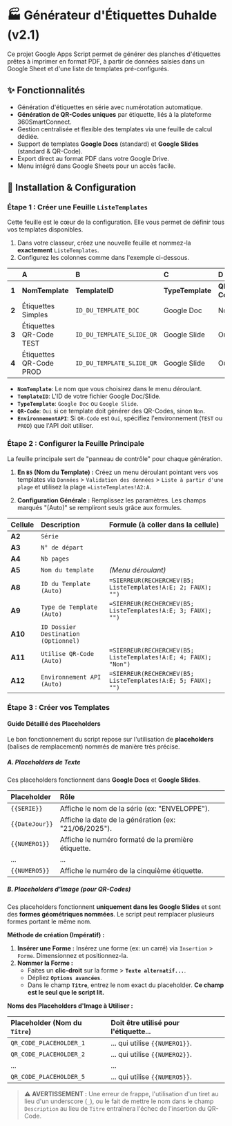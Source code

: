 <!-- START OF FILE: README.md -->
<!--
# Version: 2.1.0
# Date: 2025-06-21 18:34
# Author: Rolland MELET & AI Senior Coder
# Description: Version finale post-implémentation des QR-Codes. Inclut un guide détaillé des placeholders.
-->

# 🏭 Générateur d'Étiquettes Duhalde (v2.1)

Ce projet Google Apps Script permet de générer des planches d'étiquettes prêtes à imprimer en format PDF, à partir de données saisies dans un Google Sheet et d'une liste de templates pré-configurés.

## ✨ Fonctionnalités
*   Génération d'étiquettes en série avec numérotation automatique.
*   **Génération de QR-Codes uniques** par étiquette, liés à la plateforme 360SmartConnect.
*   Gestion centralisée et flexible des templates via une feuille de calcul dédiée.
*   Support de templates **Google Docs** (standard) et **Google Slides** (standard & QR-Code).
*   Export direct au format PDF dans votre Google Drive.
*   Menu intégré dans Google Sheets pour un accès facile.

## 🚀 Installation & Configuration

### Étape 1 : Créer une Feuille `ListeTemplates`
Cette feuille est le cœur de la configuration. Elle vous permet de définir tous vos templates disponibles.

1.  Dans votre classeur, créez une nouvelle feuille et nommez-la **exactement** `ListeTemplates`.
2.  Configurez les colonnes comme dans l'exemple ci-dessous.

| | A | B | C | D | E |
| :--- | :--- | :--- | :--- | :--- | :--- |
| **1** | **NomTemplate** | **TemplateID** | **TypeTemplate** | **QR-Code** | **EnvironnementAPI** |
| **2** | Étiquettes Simples | `ID_DU_TEMPLATE_DOC` | Google Doc | Non | |
| **3** | Étiquettes QR-Code TEST | `ID_DU_TEMPLATE_SLIDE_QR` | Google Slide | Oui | TEST |
| **4** | Étiquettes QR-Code PROD | `ID_DU_TEMPLATE_SLIDE_QR` | Google Slide | Oui | PROD |

*   **`NomTemplate`**: Le nom que vous choisirez dans le menu déroulant.
*   **`TemplateID`**: L'ID de votre fichier Google Doc/Slide.
*   **`TypeTemplate`**: `Google Doc` ou `Google Slide`.
*   **`QR-Code`**: `Oui` si ce template doit générer des QR-Codes, sinon `Non`.
*   **`EnvironnementAPI`**: Si `QR-Code` est `Oui`, spécifiez l'environnement (`TEST` ou `PROD`) que l'API doit utiliser.

### Étape 2 : Configurer la Feuille Principale
La feuille principale sert de "panneau de contrôle" pour chaque génération.

1.  **En `B5` (Nom du Template) :** Créez un menu déroulant pointant vers vos templates via `Données` > `Validation des données` > `Liste à partir d'une plage` et utilisez la plage `=ListeTemplates!A2:A`.

2.  **Configuration Générale :** Remplissez les paramètres. Les champs marqués "(Auto)" se rempliront seuls grâce aux formules.

| Cellule  | Description | Formule (à coller dans la cellule) |
| :------- | :--- | :--- |
| **A2** | `Série` | |
| **A3** | `N° de départ` | |
| **A4** | `Nb pages` | |
| **A5** | `Nom du template` | *(Menu déroulant)* |
| **A8** | `ID du Template (Auto)` | `=SIERREUR(RECHERCHEV(B5; ListeTemplates!A:E; 2; FAUX); "")` |
| **A9** | `Type de Template (Auto)` | `=SIERREUR(RECHERCHEV(B5; ListeTemplates!A:E; 3; FAUX); "")` |
| **A10** | `ID Dossier Destination (Optionnel)` | |
| **A11** | `Utilise QR-Code (Auto)` | `=SIERREUR(RECHERCHEV(B5; ListeTemplates!A:E; 4; FAUX); "Non")` |
| **A12** | `Environnement API (Auto)` | `=SIERREUR(RECHERCHEV(B5; ListeTemplates!A:E; 5; FAUX); "")` |


### Étape 3 : Créer vos Templates

#### Guide Détaillé des Placeholders
Le bon fonctionnement du script repose sur l'utilisation de **placeholders** (balises de remplacement) nommés de manière très précise.

##### A. Placeholders de Texte
Ces placeholders fonctionnent dans **Google Docs** et **Google Slides**.

| Placeholder | Rôle |
| :--- | :--- |
| `{{SERIE}}` | Affiche le nom de la série (ex: "ENVELOPPE"). |
| `{{DateJour}}`| Affiche la date de la génération (ex: "21/06/2025"). |
| `{{NUMERO1}}`| Affiche le numéro formaté de la première étiquette. |
| ... | ... |
| `{{NUMERO5}}`| Affiche le numéro de la cinquième étiquette. |

##### B. Placeholders d'Image (pour QR-Codes)
Ces placeholders fonctionnent **uniquement dans les Google Slides** et sont des **formes géométriques nommées**. Le script peut remplacer plusieurs formes portant le même nom.

**Méthode de création (Impératif) :**

1.  **Insérer une Forme :** Insérez une forme (ex: un carré) via `Insertion` > `Forme`. Dimensionnez et positionnez-la.
2.  **Nommer la Forme :**
    *   Faites un **clic-droit** sur la forme > **`Texte alternatif...`**.
    *   Dépliez **`Options avancées`**.
    *   Dans le champ **`Titre`**, entrez le nom exact du placeholder. **Ce champ est le seul que le script lit.**

**Noms des Placeholders d'Image à Utiliser :**

| Placeholder (Nom du `Titre`) | Doit être utilisé pour l'étiquette... |
| :--- | :--- |
| `QR_CODE_PLACEHOLDER_1` | ... qui utilise `{{NUMERO1}}`. |
| `QR_CODE_PLACEHOLDER_2` | ... qui utilise `{{NUMERO2}}`. |
| ... | ... |
| `QR_CODE_PLACEHOLDER_5` | ... qui utilise `{{NUMERO5}}`. |

> **⚠️ AVERTISSEMENT :** Une erreur de frappe, l'utilisation d'un tiret au lieu d'un underscore (`_`), ou le fait de mettre le nom dans le champ `Description` au lieu de `Titre` entraînera l'échec de l'insertion du QR-Code.

<!-- END OF FILE: README.md -->